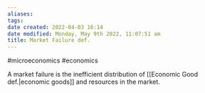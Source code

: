 ```yaml
---
aliases: 
tags: 
date created: 2022-04-03 16:14
date modified: Monday, May 9th 2022, 11:07:51 am
title: Market Failure def.
---
```


#microeconomics #economics

A market failure is the inefficient distribution of [[Economic Good def.|economic goods]] and resources in the market.
